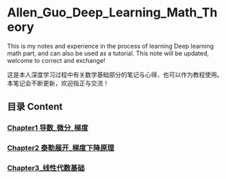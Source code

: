 # Allen_Guo_Deep_Learning_Math_Theory

This is my notes and experience in the process of learning Deep learning math part, and can also be used as a tutorial. This note will be updated, welcome to correct and exchange!

这是本人深度学习过程中有关数学基础部分的笔记与心得，也可以作为教程使用。本笔记会不断更新，欢迎指正与交流！

## 目录 Content
### [Chapter1 导数_微分_梯度](/content/Chapter1_导数_微分_梯度)
### [Chapter2 泰勒展开_梯度下降原理](/content/Chapter2_泰勒展开_梯度下降原理)
### [Chapter3_线性代数基础](/content/Chapter3_线性代数基础)
